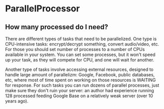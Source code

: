 ParallelProcessor
=================

How many processed do I need?
-----------------------------

  There are different types of tasks that need to be parallelized. One type is
CPU-intensive tasks: encrypt/decrypt something, convert audio/video, etc. For
those you should set number of processes to a number of CPUs available in your
system. You can set some processes, but it won't speed up your task, as they 
will compete for CPU, and one will wait for another.

  Another type of tasks involve accessing external resources, designed to handle
large amount of parallelizm: Google, Facebook, public databases, etc, where
most of time spent on working on those resources is WAITING for response. For
such tasks you can run dozens of parallel processes, just make sure they don't
ruin your server: an author had experience running 128 processed feeding Google
Base on a relatively weak server (over 10 years ago). 